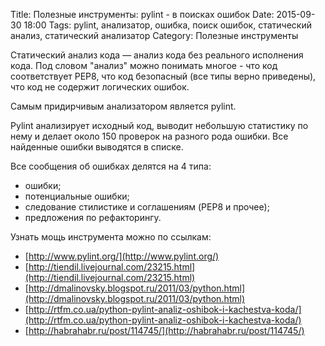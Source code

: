 Title: Полезные инструменты: pylint - в поисках ошибок
Date: 2015-09-30 18:00
Tags: pylint, анализатор, ошибка, поиск ошибок, статический анализ, статический анализатор
Category: Полезные инструменты


Статический анализ кода — анализ кода без реального исполнения кода.
Под словом "анализ" можно понимать многое - что код соответствует PEP8, что код безопасный (все типы верно приведены), что код не содержит логических ошибок.

Самым придирчивым анализатором является pylint.

Pylint анализирует исходный код, выводит небольшую статистику по нему и делает около 150 проверок на разного рода ошибки. Все найденные ошибки выводятся в списке.

Все сообщения об ошибках делятся на 4 типа:

- ошибки;
- потенциальные ошибки;
- следование стилистике и соглашениям (PEP8 и прочее);
- предложения по рефакторингу.

Узнать мощь инструмента можно по ссылкам:

- [http://www.pylint.org/](http://www.pylint.org/)
- [http://tiendil.livejournal.com/23215.html](http://tiendil.livejournal.com/23215.html)
- [http://dmalinovsky.blogspot.ru/2011/03/python.html](http://dmalinovsky.blogspot.ru/2011/03/python.html)
- [http://rtfm.co.ua/python-pylint-analiz-oshibok-i-kachestva-koda/](http://rtfm.co.ua/python-pylint-analiz-oshibok-i-kachestva-koda/)
- [http://habrahabr.ru/post/114745/](http://habrahabr.ru/post/114745/)

